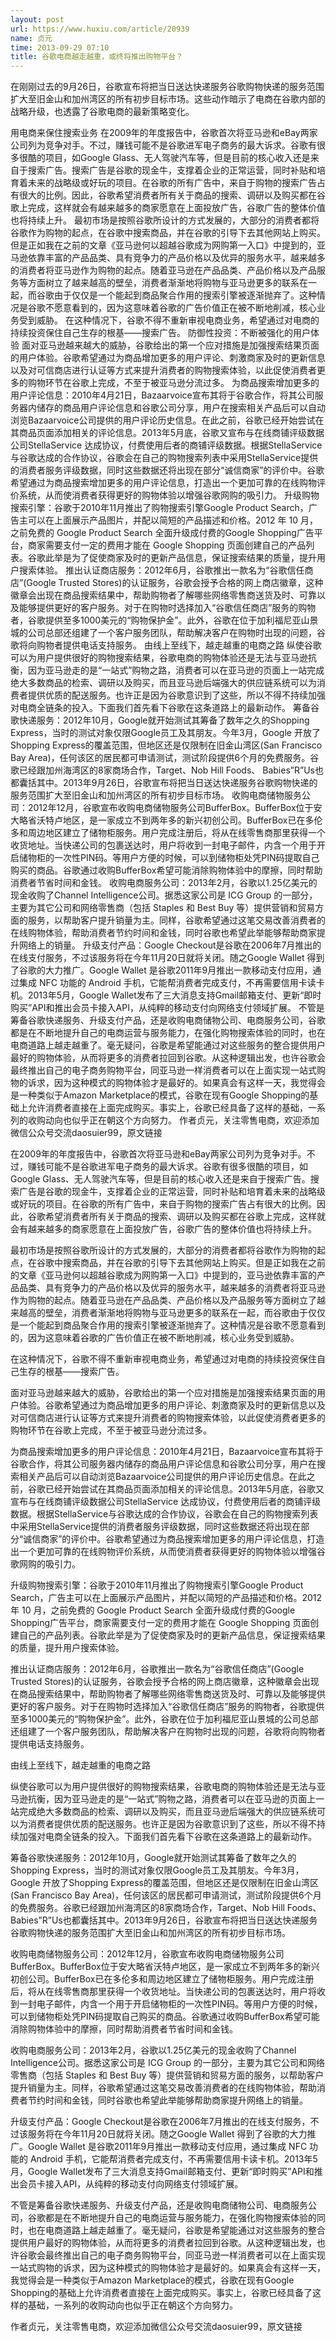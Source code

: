 ```yaml
---
layout: post
url: https://www.huxiu.com/article/20939
name: 贞元
time: 2013-09-29 07:10
title: 谷歌电商越走越重，或终将推出购物平台？
---
```

在刚刚过去的9月26日，谷歌宣布将把当日送达快递服务谷歌购物快递的服务范围扩大至旧金山和加州湾区的所有初步目标市场。这些动作暗示了电商在谷歌内部的战略升级，也透露了谷歌电商的最新策略变化。

用电商来保住搜索业务 在2009年的年度报告中，谷歌首次将亚马逊和eBay两家公司列为竞争对手。不过，赚钱可能不是谷歌进军电子商务的最大诉求。谷歌有很多很酷的项目，如Google Glass、无人驾驶汽车等，但是目前的核心收入还是来自于搜索广告。搜索广告是谷歌的现金牛，支撑着企业的正常运营，同时补贴和培育着未来的战略级或好玩的项目。在谷歌的所有广告中，来自于购物的搜索广告占有很大的比例。因此，谷歌希望消费者所有关于商品的搜索、调研以及购买都在谷歌上完成，这样就会有越来越多的商家愿意在上面投放广告，谷歌广告的整体价值也将持续上升。 最初市场是按照谷歌所设计的方式发展的，大部分的消费者都将谷歌作为购物的起点，在谷歌中搜索商品，并在谷歌的引导下去其他网站上购买。但是正如我在之前的文章《亚马逊何以超越谷歌成为网购第一入口》中提到的，亚马逊依靠丰富的产品品类、具有竞争力的产品价格以及优异的服务水平，越来越多的消费者将亚马逊作为购物的起点。随着亚马逊在产品品类、产品价格以及产品服务等方面树立了越来越高的壁垒，消费者渐渐地将购物与亚马逊更多的联系在一起，而谷歌由于仅仅是一个能起到商品聚合作用的搜索引擎被逐渐抛弃了。这种情况是谷歌不愿意看到的，因为这意味着谷歌的广告价值正在被不断地削减，核心业务受到威胁。 在这种情况下，谷歌不得不重新审视电商业务，希望通过对电商的持续投资保住自己生存的根基——搜索广告。 防御性投资：不断被强化的用户体验 面对亚马逊越来越大的威胁，谷歌给出的第一个应对措施是加强搜索结果页面的用户体验。谷歌希望通过为商品增加更多的用户评论、刺激商家及时的更新信息以及对可信商店进行认证等方式来提升消费者的购物搜索体验，以此促使消费者更多的购物环节在谷歌上完成，不至于被亚马逊分流过多。 为商品搜索增加更多的用户评论信息：2010年4月21日，Bazaarvoice宣布其将于谷歌合作，将其公司服务器内储存的商品用户评论信息和谷歌公司分享，用户在搜索相关产品后可以自动浏览Bazaarvoice公司提供的用户评论历史信息。在此之前，谷歌已经开始尝试在其商品页面添加相关的评论信息。2013年5月底，谷歌又宣布与在线商铺评级数据公司StellaService 达成协议，付费使用后者的商铺评级数据。根据StellaService与谷歌达成的合作协议，谷歌会在自己的购物搜索列表中采用StellaService提供的消费者服务评级数据，同时这些数据还将出现在部分“诚信商家”的评价中。谷歌希望通过为商品搜索增加更多的用户评论信息，打造出一个更加可靠的在线购物评价系统，从而使消费者获得更好的购物体验以增强谷歌网购的吸引力。 升级购物搜索引擎：谷歌于2010年11月推出了购物搜索引擎Google Product Search，广告主可以在上面展示产品图片，并配以简短的产品描述和价格。2012 年 10 月，之前免费的 Google Product Search 全面升级成付费的Google Shopping广告平台，商家需要支付一定的费用才能在 Google Shopping 页面创建自己的产品列表。谷歌此举是为了促使商家及时的更新产品信息，保证搜索结果的质量，提升用户搜索体验。 推出认证商店服务：2012年6月，谷歌推出一款名为“谷歌信任商店”(Google Trusted Stores)的认证服务，谷歌会授予合格的网上商店徽章，这种徽章会出现在商品搜索结果中，帮助购物者了解哪些网络零售商送货及时、可靠以及能够提供更好的客户服务。对于在购物时选择加入“谷歌信任商店”服务的购物者，谷歌提供至多1000美元的“购物保护金”。此外，谷歌在位于加利福尼亚山景城的公司总部还组建了一个客户服务团队，帮助解决客户在购物时出现的问题，谷歌将向购物者提供电话支持服务。 由线上至线下，越走越重的电商之路 纵使谷歌可以为用户提供很好的购物搜索结果，谷歌电商的购物体验还是无法与亚马逊抗衡，因为亚马逊走的是“一站式”购物之路，消费者可以在亚马逊的页面上一站完成绝大多数商品的检索、调研以及购买，而且亚马逊后端强大的供应链系统可以为消费者提供优质的配送服务。也许正是因为谷歌意识到了这些，所以不得不持续加强对电商全链条的投入。下面我们首先看下谷歌在这条道路上的最新动作。 筹备谷歌快递服务：2012年10月，Google就开始测试其筹备了数年之久的Shopping Express，当时的测试对象仅限Google员工及其朋友。今年3月，Google 开放了Shopping Express的覆盖范围，但地区还是仅限制在旧金山湾区(San Francisco Bay Area)，任何该区的居民都可申请测试，测试阶段提供6个月的免费服务。谷歌已经跟加州海湾区的8家商场合作，Target、Nob Hill Foods、 Babies”R”Us也都囊括其中。2013年9月26日，谷歌宣布将把当日送达快递服务谷歌购物快递的服务范围扩大至旧金山和加州湾区的所有初步目标市场。 收购电商储物服务公司：2012年12月，谷歌宣布收购电商储物服务公司BufferBox。BufferBox位于安大略省沃特卢地区，是一家成立不到两年多的新兴初创公司。BufferBox已在多伦多和周边地区建立了储物柜服务。用户完成注册后，将从在线零售商那里获得一个收货地址。当快递公司的包裹送达时，用户将收到一封电子邮件，内含一个用于开启储物柜的一次性PIN码。等用户方便的时候，可以到储物柜处凭PIN码提取自己购买的商品。谷歌通过收购BufferBox希望可能消除购物体验中的摩擦，同时帮助消费者节省时间和金钱。 收购电商服务公司：2013年2月，谷歌以1.25亿美元的现金收购了Channel Intelligence公司。据悉这家公司是 ICG Group 的一部分，主要为其它公司和网络零售商（包括 Staples 和 Best Buy 等）提供营销和贸易方面的服务，以帮助客户提升销量为主。同样，谷歌希望通过这笔交易改善消费者的在线购物体验，帮助消费者节约时间和金钱，同时谷歌也希望此举能够帮助商家提升网络上的销量。 升级支付产品：Google Checkout是谷歌在2006年7月推出的在线支付服务，不过该服务将在今年11月20日就将关闭。随之Google Wallet 得到了谷歌的大力推广。Google Wallet 是谷歌2011年9月推出一款移动支付应用，通过集成 NFC 功能的 Android 手机，它能帮消费者完成支付，不再需要信用卡读卡机。2013年5月，Google Wallet发布了三大消息支持Gmail邮箱支付、更新“即时购买”API和推出会员卡接入API，从纯粹的移动支付向网络支付领域扩展。 不管是筹备谷歌快递服务、升级支付产品，还是收购电商储物公司、电商服务公司，谷歌都是在不断地提升自己的电商运营与服务能力，在强化购物搜索体验的同时，也在电商道路上越走越重了。毫无疑问，谷歌是希望能通过对这些服务的整合提供用户最好的购物体验，从而将更多的消费者拉回到谷歌。从这种逻辑出发，也许谷歌会最终推出自己的电子商务购物平台，同亚马逊一样消费者可以在上面实现一站式购物的诉求，因为这种模式的购物体验才是最好的。如果真会有这样一天，我觉得会是一种类似于Amazon Marketplace的模式，谷歌在现有Google Shopping的基础上允许消费者直接在上面完成购买。事实上，谷歌已经具备了这样的基础，一系列的收购动向也似乎正在朝这个方向努力。 作者贞元，关注零售电商，欢迎添加微信公众号交流daosuier99，原文链接

在2009年的年度报告中，谷歌首次将亚马逊和eBay两家公司列为竞争对手。不过，赚钱可能不是谷歌进军电子商务的最大诉求。谷歌有很多很酷的项目，如Google Glass、无人驾驶汽车等，但是目前的核心收入还是来自于搜索广告。搜索广告是谷歌的现金牛，支撑着企业的正常运营，同时补贴和培育着未来的战略级或好玩的项目。在谷歌的所有广告中，来自于购物的搜索广告占有很大的比例。因此，谷歌希望消费者所有关于商品的搜索、调研以及购买都在谷歌上完成，这样就会有越来越多的商家愿意在上面投放广告，谷歌广告的整体价值也将持续上升。

最初市场是按照谷歌所设计的方式发展的，大部分的消费者都将谷歌作为购物的起点，在谷歌中搜索商品，并在谷歌的引导下去其他网站上购买。但是正如我在之前的文章《亚马逊何以超越谷歌成为网购第一入口》中提到的，亚马逊依靠丰富的产品品类、具有竞争力的产品价格以及优异的服务水平，越来越多的消费者将亚马逊作为购物的起点。随着亚马逊在产品品类、产品价格以及产品服务等方面树立了越来越高的壁垒，消费者渐渐地将购物与亚马逊更多的联系在一起，而谷歌由于仅仅是一个能起到商品聚合作用的搜索引擎被逐渐抛弃了。这种情况是谷歌不愿意看到的，因为这意味着谷歌的广告价值正在被不断地削减，核心业务受到威胁。

在这种情况下，谷歌不得不重新审视电商业务，希望通过对电商的持续投资保住自己生存的根基——搜索广告。

面对亚马逊越来越大的威胁，谷歌给出的第一个应对措施是加强搜索结果页面的用户体验。谷歌希望通过为商品增加更多的用户评论、刺激商家及时的更新信息以及对可信商店进行认证等方式来提升消费者的购物搜索体验，以此促使消费者更多的购物环节在谷歌上完成，不至于被亚马逊分流过多。

为商品搜索增加更多的用户评论信息：2010年4月21日，Bazaarvoice宣布其将于谷歌合作，将其公司服务器内储存的商品用户评论信息和谷歌公司分享，用户在搜索相关产品后可以自动浏览Bazaarvoice公司提供的用户评论历史信息。在此之前，谷歌已经开始尝试在其商品页面添加相关的评论信息。2013年5月底，谷歌又宣布与在线商铺评级数据公司StellaService 达成协议，付费使用后者的商铺评级数据。根据StellaService与谷歌达成的合作协议，谷歌会在自己的购物搜索列表中采用StellaService提供的消费者服务评级数据，同时这些数据还将出现在部分“诚信商家”的评价中。谷歌希望通过为商品搜索增加更多的用户评论信息，打造出一个更加可靠的在线购物评价系统，从而使消费者获得更好的购物体验以增强谷歌网购的吸引力。

升级购物搜索引擎：谷歌于2010年11月推出了购物搜索引擎Google Product Search，广告主可以在上面展示产品图片，并配以简短的产品描述和价格。2012 年 10 月，之前免费的 Google Product Search 全面升级成付费的Google Shopping广告平台，商家需要支付一定的费用才能在 Google Shopping 页面创建自己的产品列表。谷歌此举是为了促使商家及时的更新产品信息，保证搜索结果的质量，提升用户搜索体验。

推出认证商店服务：2012年6月，谷歌推出一款名为“谷歌信任商店”(Google Trusted Stores)的认证服务，谷歌会授予合格的网上商店徽章，这种徽章会出现在商品搜索结果中，帮助购物者了解哪些网络零售商送货及时、可靠以及能够提供更好的客户服务。对于在购物时选择加入“谷歌信任商店”服务的购物者，谷歌提供至多1000美元的“购物保护金”。此外，谷歌在位于加利福尼亚山景城的公司总部还组建了一个客户服务团队，帮助解决客户在购物时出现的问题，谷歌将向购物者提供电话支持服务。

由线上至线下，越走越重的电商之路

纵使谷歌可以为用户提供很好的购物搜索结果，谷歌电商的购物体验还是无法与亚马逊抗衡，因为亚马逊走的是“一站式”购物之路，消费者可以在亚马逊的页面上一站完成绝大多数商品的检索、调研以及购买，而且亚马逊后端强大的供应链系统可以为消费者提供优质的配送服务。也许正是因为谷歌意识到了这些，所以不得不持续加强对电商全链条的投入。下面我们首先看下谷歌在这条道路上的最新动作。

筹备谷歌快递服务：2012年10月，Google就开始测试其筹备了数年之久的Shopping Express，当时的测试对象仅限Google员工及其朋友。今年3月，Google 开放了Shopping Express的覆盖范围，但地区还是仅限制在旧金山湾区(San Francisco Bay Area)，任何该区的居民都可申请测试，测试阶段提供6个月的免费服务。谷歌已经跟加州海湾区的8家商场合作，Target、Nob Hill Foods、 Babies”R”Us也都囊括其中。2013年9月26日，谷歌宣布将把当日送达快递服务谷歌购物快递的服务范围扩大至旧金山和加州湾区的所有初步目标市场。

收购电商储物服务公司：2012年12月，谷歌宣布收购电商储物服务公司BufferBox。BufferBox位于安大略省沃特卢地区，是一家成立不到两年多的新兴初创公司。BufferBox已在多伦多和周边地区建立了储物柜服务。用户完成注册后，将从在线零售商那里获得一个收货地址。当快递公司的包裹送达时，用户将收到一封电子邮件，内含一个用于开启储物柜的一次性PIN码。等用户方便的时候，可以到储物柜处凭PIN码提取自己购买的商品。谷歌通过收购BufferBox希望可能消除购物体验中的摩擦，同时帮助消费者节省时间和金钱。

收购电商服务公司：2013年2月，谷歌以1.25亿美元的现金收购了Channel Intelligence公司。据悉这家公司是 ICG Group 的一部分，主要为其它公司和网络零售商（包括 Staples 和 Best Buy 等）提供营销和贸易方面的服务，以帮助客户提升销量为主。同样，谷歌希望通过这笔交易改善消费者的在线购物体验，帮助消费者节约时间和金钱，同时谷歌也希望此举能够帮助商家提升网络上的销量。

升级支付产品：Google Checkout是谷歌在2006年7月推出的在线支付服务，不过该服务将在今年11月20日就将关闭。随之Google Wallet 得到了谷歌的大力推广。Google Wallet 是谷歌2011年9月推出一款移动支付应用，通过集成 NFC 功能的 Android 手机，它能帮消费者完成支付，不再需要信用卡读卡机。2013年5月，Google Wallet发布了三大消息支持Gmail邮箱支付、更新“即时购买”API和推出会员卡接入API，从纯粹的移动支付向网络支付领域扩展。

不管是筹备谷歌快递服务、升级支付产品，还是收购电商储物公司、电商服务公司，谷歌都是在不断地提升自己的电商运营与服务能力，在强化购物搜索体验的同时，也在电商道路上越走越重了。毫无疑问，谷歌是希望能通过对这些服务的整合提供用户最好的购物体验，从而将更多的消费者拉回到谷歌。从这种逻辑出发，也许谷歌会最终推出自己的电子商务购物平台，同亚马逊一样消费者可以在上面实现一站式购物的诉求，因为这种模式的购物体验才是最好的。如果真会有这样一天，我觉得会是一种类似于Amazon Marketplace的模式，谷歌在现有Google Shopping的基础上允许消费者直接在上面完成购买。事实上，谷歌已经具备了这样的基础，一系列的收购动向也似乎正在朝这个方向努力。

作者贞元，关注零售电商，欢迎添加微信公众号交流daosuier99，原文链接

